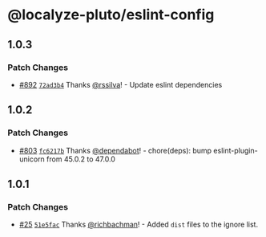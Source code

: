 # @localyze-pluto/eslint-config

## 1.0.3

### Patch Changes

- [#892](https://github.com/Localitos/pluto/pull/892) [`72ad3b4`](https://github.com/Localitos/pluto/commit/72ad3b4363c948cd6f17e360ccb820ad2b0970c3) Thanks [@rssilva](https://github.com/rssilva)! - Update eslint dependencies

## 1.0.2

### Patch Changes

- [#803](https://github.com/Localitos/pluto/pull/803) [`fc6217b`](https://github.com/Localitos/pluto/commit/fc6217be26117c90ebeecd341114d34f6e1860a4) Thanks [@dependabot](https://github.com/apps/dependabot)! - chore(deps): bump eslint-plugin-unicorn from 45.0.2 to 47.0.0

## 1.0.1

### Patch Changes

- [#25](https://github.com/Localitos/pluto/pull/25) [`51e5fac`](https://github.com/Localitos/pluto/commit/51e5fac382300e24e135e9c99e87b45184b6a539) Thanks [@richbachman](https://github.com/richbachman)! - Added `dist` files to the ignore list.
